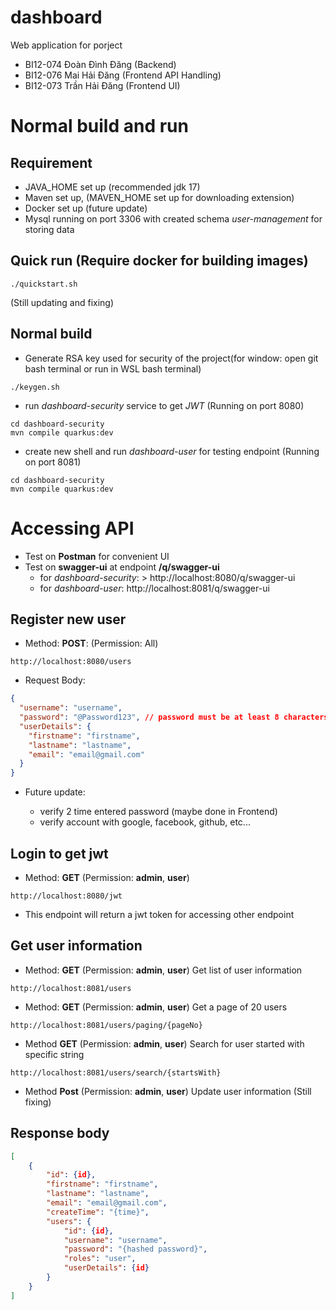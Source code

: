 # dashboard

Web application for porject

- BI12-074 Đoàn Đình Đăng (Backend)
- BI12-076 Mai Hải Đăng (Frontend API Handling)
- BI12-073 Trần Hải Đăng (Frontend UI)

# Normal build and run

## Requirement

- JAVA_HOME set up (recommended jdk 17)
- Maven set up, (MAVEN_HOME set up for downloading extension)
- Docker set up (future update)
- Mysql running on port 3306 with created schema _user-management_ for storing data

## Quick run (Require docker for building images)

```shell script
./quickstart.sh
```

(Still updating and fixing)

## Normal build

- Generate RSA key used for security of the project(for window: open git bash terminal or run in WSL bash terminal)

```shell script
./keygen.sh
```

- run _dashboard-security_ service to get _JWT_ (Running on port 8080)

```shell script
cd dashboard-security
mvn compile quarkus:dev
```

- create new shell and run _dashboard-user_ for testing endpoint (Running on port 8081)

```shell script
cd dashboard-security
mvn compile quarkus:dev
```

# Accessing API

- Test on **Postman** for convenient UI
- Test on **swagger-ui** at endpoint **/q/swagger-ui**
  - for _dashboard-security_: > http://localhost:8080/q/swagger-ui
  - for _dashboard-user_: http://localhost:8081/q/swagger-ui

## Register new user

- Method: **POST**: (Permission: All)

```url
http://localhost:8080/users
```

- Request Body:

```json
{
  "username": "username",
  "password": "@Password123", // password must be at least 8 characters, contain at least 1 uppercase letter, 1 lowercase letter, 1 number and 1 special character
  "userDetails": {
    "firstname": "firstname",
    "lastname": "lastname",
    "email": "email@gmail.com"
  }
}
```

- Future update:

  - verify 2 time entered password (maybe done in Frontend)
  - verify account with google, facebook, github, etc...

## Login to get jwt

- Method: **GET** (Permission: **admin**, **user**)

```url
http://localhost:8080/jwt
```

- This endpoint will return a jwt token for accessing other endpoint

## Get user information

- Method: **GET** (Permission: **admin**, **user**)
  Get list of user information

```url
http://localhost:8081/users
```

- Method: **GET** (Permission: **admin**, **user**)
  Get a page of 20 users

```url
http://localhost:8081/users/paging/{pageNo}
```

- Method **GET** (Permission: **admin**, **user**)
  Search for user started with specific string

```url
http://localhost:8081/users/search/{startsWith}
```

- Method **Post** (Permission: **admin**, **user**)
  Update user information (Still fixing)

## Response body

```json
[
    {
        "id": {id},
        "firstname": "firstname",
        "lastname": "lastname",
        "email": "email@gmail.com",
        "createTime": "{time}",
        "users": {
            "id": {id},
            "username": "username",
            "password": "{hashed password}",
            "roles": "user",
            "userDetails": {id}
        }
    }
]
```
